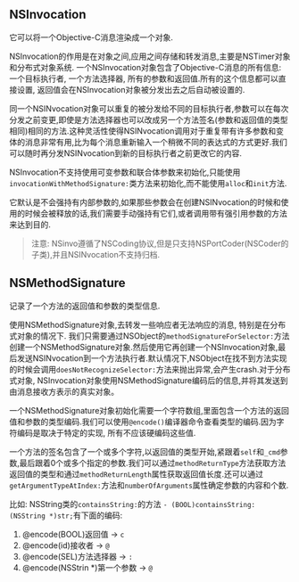 ## NSInvocation

它可以将一个Objective-C消息渲染成一个对象.

NSInvocation的作用是在对象之间,应用之间存储和转发消息,主要是NSTimer对象和分布式对象系统. 一个NSInvocation对象包含了Objective-C消息的所有信息: 一个目标执行者, 一个方法选择器, 所有的参数和返回值.所有的这个信息都可以直接设置, 返回值会在NSInvocation对象被分发出去之后自动被设置的.

同一个NSINvocation对象可以重复的被分发给不同的目标执行者,参数可以在每次分发之前变更,即使是方法选择器也可以改成另一个方法签名(参数和返回值的类型相同)相同的方法.这种灵活性使得NSINvocation调用对于重复带有许多参数和变体的消息非常有用,比为每个消息重新输入一个稍微不同的表达式的方式更好.我们可以随时再分发NSINvocation到新的目标执行者之前更改它的内容.

NSInvocation不支持使用可变参数和联合体参数来初始化,只能使用` 
invocationWithMethodSignature:`类方法来初始化,而不能使用`alloc`和`init`方法.

它默认是不会强持有内部参数的,如果那些参数会在创建NSINvocation的时候和使用的时候会被释放的话,我们需要手动强持有它们,或者调用带有强引用参数的方法来达到目的.

> 注意: NSinvo遵循了NSCoding协议,但是只支持NSPortCoder(NSCoder的子类),并且NSINvocation不支持归档.


## NSMethodSignature 

记录了一个方法的返回值和参数的类型信息.

使用NSMethodSignature对象,去转发一些响应者无法响应的消息, 特别是在分布式对象的情况下. 我们只需要通过NSObject的`methodSignatureForSelector:`方法创建一个NSMethodSignature对象.然后使用它再创建一个NSInvocation对象,最后发送NSINvocation到一个方法执行者.默认情况下,NSObject在找不到方法实现的时候会调用`doesNotRecognizeSelector:`方法来抛出异常,会产生crash.对于分布式对象, NSInvocation对象使用NSMethodSignature编码后的信息,并将其发送到由消息接收方表示的真实对象。

一个NSMethodSignature对象初始化需要一个字符数组,里面包含一个方法的返回值和参数的类型编码.我们可以使用`@encode()`编译器命令查看类型的编码.因为字符编码是取决于特定的实现, 所有不应该硬编码这些值.

一个方法的签名包含了一个或多个字符,以返回值的类型开始,紧跟着`self`和`_cmd`参数,最后跟着0个或多个指定的参数.我们可以通过`methodReturnType`方法获取方法返回值的类型和通过`methodReturnLength`属性获取返回值长度.还可以通过`getArgumentTypeAtIndex:`方法和`numberOfArguments`属性确定参数的内容和个数.

比如: NSString类的`containsString:`的方法 `- (BOOL)containsString:(NSString *)str;`有下面的编码:

1. @encode(BOOL)返回值 -> `c` 
2. @encode(id)接收者 -> `@`
3. @encode(SEL)方法选择器 -> `:`
4. @encode(NSStrin *)第一个参数 -> `@`

